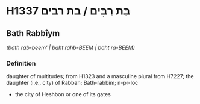 # H1337 בַּת רַבִּים / בת רבים

## Bath Rabbîym

_(bath rab-beem' | baht rahb-BEEM | baht ra-BEEM)_

### Definition

daughter of multitudes; from H1323 and a masculine plural from H7227; the daughter (i.e., city) of Rabbah; Bath-rabbim; n-pr-loc

- the city of Heshbon or one of its gates
